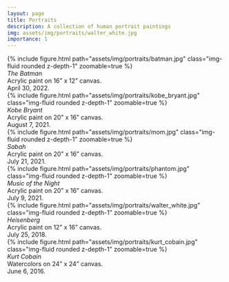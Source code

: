 ```yaml
---
layout: page
title: Portraits
description: A collection of human portrait paintings
img: assets/img/portraits/walter_white.jpg
importance: 1
---
```


<div class="row mt-3">
    <div class="col-sm mt-3 mt-md-0">
        {% include figure.html path="assets/img/portraits/batman.jpg" class="img-fluid rounded z-depth-1" zoomable=true %}
        <div class="caption">
            <em>The Batman</em><br/>
            Acrylic paint on 16” x 12” canvas.<br/>
            April 30, 2022.
        </div>
    </div>
    <div class="col-sm mt-3 mt-md-0">
        {% include figure.html path="assets/img/portraits/kobe_bryant.jpg" class="img-fluid rounded z-depth-1" zoomable=true %}
        <div class="caption">
            <em>Kobe Bryant</em><br/>
            Acrylic paint on 20” x 16” canvas.<br/>
            August 7, 2021.
        </div>
    </div>
    <div class="col-sm mt-3 mt-md-0">
        {% include figure.html path="assets/img/portraits/mom.jpg" class="img-fluid rounded z-depth-1" zoomable=true %}
        <div class="caption">
            <em>Sabah</em><br/>
            Acrylic paint on 20” x 16” canvas.<br/>
            July 21, 2021.
        </div>
    </div>
</div>
<div class="row mt-3">
    <div class="col-sm mt-3 mt-md-0">
        {% include figure.html path="assets/img/portraits/phantom.jpg" class="img-fluid rounded z-depth-1" zoomable=true %}
        <div class="caption">
            <em>Music of the Night</em><br/>
            Acrylic paint on 20” x 16” canvas.<br/>
            July 9, 2021.
        </div>
    </div>
    <div class="col-sm mt-3 mt-md-0">
        {% include figure.html path="assets/img/portraits/walter_white.jpg" class="img-fluid rounded z-depth-1" zoomable=true %}
        <div class="caption">
            <em>Heisenberg</em><br/>
            Acrylic paint on 12” x 16” canvas.<br/>
            July 25, 2018.
        </div>
    </div>
    <div class="col-sm mt-3 mt-md-0">
        {% include figure.html path="assets/img/portraits/kurt_cobain.jpg" class="img-fluid rounded z-depth-1" zoomable=true %}
        <div class="caption">
            <em>Kurt Cobain</em><br/>
            Watercolors on 24” x 24” canvas.<br/>
            June 6, 2016.
        </div>
    </div>
</div>